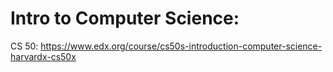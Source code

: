 # Intro to Computer Science:
CS 50: https://www.edx.org/course/cs50s-introduction-computer-science-harvardx-cs50x
